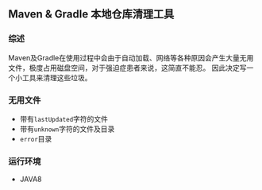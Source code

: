 ## Maven & Gradle 本地仓库清理工具

### 综述
Maven及Gradle在使用过程中会由于自动加载、网络等各种原因会产生大量无用文件，极度占用磁盘空间，对于强迫症患者来说，这简直不能忍。
因此决定写一个小工具来清理这些垃圾。

### 无用文件
- 带有`lastUpdated`字符的文件
- 带有`unknown`字符的文件及目录
- `error`目录

### 运行环境
- JAVA8